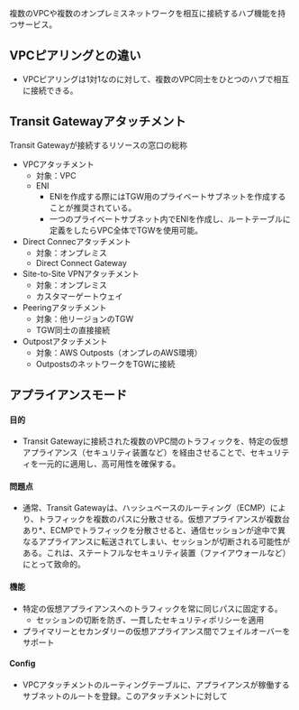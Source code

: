 複数のVPCや複数のオンプレミスネットワークを相互に接続するハブ機能を持つサービス。

## VPCピアリングとの違い

- VPCピアリングは1対1なのに対して、複数のVPC同士をひとつのハブで相互に接続できる。

## Transit Gatewayアタッチメント

Transit Gatewayが接続するリソースの窓口の総称

- VPCアタッチメント
    - 対象：VPC
    - ENI
        - ENIを作成する際にはTGW用のプライベートサブネットを作成することが推奨されている。
        - 一つのプライベートサブネット内でENIを作成し、ルートテーブルに定義をしたらVPC全体でTGWを使用可能。
- Direct Connecアタッチメント
    - 対象：オンプレミス
    - Direct Connect Gateway
- Site-to-Site VPNアタッチメント
    - 対象：オンプレミス
    - カスタマーゲートウェイ
- Peeringアタッチメント
    - 対象：他リージョンのTGW
    - TGW同士の直接接続
- Outpostアタッチメント
    - 対象：AWS Outposts（オンプレのAWS環境）
    - OutpostsのネットワークをTGWに接続

## アプライアンスモード
#### 目的
- Transit Gatewayに接続された複数のVPC間のトラフィックを、特定の仮想アプライアンス（セキュリティ装置など）を経由させることで、セキュリティを一元的に適用し、高可用性を確保する。
#### 問題点
- 通常、Transit Gatewayは、ハッシュベースのルーティング（ECMP）により、トラフィックを複数のパスに分散させる。仮想アプライアンスが複数台あり*、ECMPでトラフィックを分散させると、通信セッションが途中で異なるアプライアンスに転送されてしまい、セッションが切断される可能性がある。これは、ステートフルなセキュリティ装置（ファイアウォールなど）にとって致命的。
#### 機能
- 特定の仮想アプライアンスへのトラフィックを常に同じパスに固定する。
  - セッションの切断を防ぎ、一貫したセキュリティポリシーを適用
- プライマリーとセカンダリーの仮想アプライアンス間でフェイルオーバーをサポート
#### Config
- VPCアタッチメントのルーティングテーブルに、アプライアンスが稼働するサブネットのルートを登録。このアタッチメントに対して